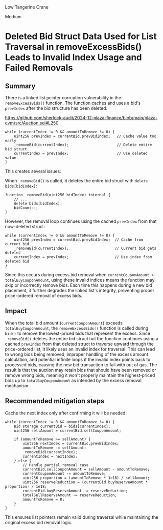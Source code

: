 Low Tangerine Crane

Medium

# Deleted Bid Struct Data Used for List Traversal in removeExcessBids() Leads to Invalid Index Usage and Failed Removals

## Summary

There is a linked list pointer corruption vulnerability in the `removeExcessBids()` function. The function caches and uses a bid's `prevIndex` after the bid structure has been deleted:

https://github.com/sherlock-audit/2024-12-plaza-finance/blob/main/plaza-evm/src/Auction.sol#L250

```solidity
while (currentIndex != 0 && amountToRemove != 0) {
    uint256 prevIndex = currentBid.prevBidIndex;   // Cache value too early
    _removeBid(currentIndex);                      // Delete entire bid struct
    currentIndex = prevIndex;                      // Use deleted value
}
```

This creates several issues:

When `_removeBid()` is called, it deletes the entire bid struct with `delete bids[bidIndex]`:

```solidity
function _removeBid(uint256 bidIndex) internal {
    // ...
    delete bids[bidIndex];
    bidCount--;
}
```

However, the removal loop continues using the cached `prevIndex` from that now-deleted struct:

```solidity
while (currentIndex != 0 && amountToRemove != 0) {
    uint256 prevIndex = currentBid.prevBidIndex;  // Cache from current bid
    _removeBid(currentIndex);                     // Current bid gets deleted
    currentIndex = prevIndex;                     // Use index from deleted bid
}
```

Since this occurs during excess bid removal when `currentCouponAmount > totalBuyCouponAmount`, using these invalid indices means the function may skip or incorrectly remove bids. Each time this happens during a new bid placement, it further degrades the linked list's integrity, preventing proper price-ordered removal of excess bids.

## Impact
When the total bid amount (`currentCouponAmount`) exceeds `totalBuyCouponAmount`, the `removeExcessBids()` function is called during `bid()` to remove the lowest-priced bids that represent the excess. Since `_removeBid()` deletes the entire bid struct but the function continues using a cached `prevIndex` from that deleted struct to traverse upward through the price-ordered list, it likely uses an invalid index for traversal. This can lead to wrong bids being removed, improper handling of the excess amount calculation, and potential infinite loops if the invalid index points back to processed bids, causing the new bid transaction to fail with out of gas. The result is that the auction may retain bids that should have been removed or remove wrong bids, meaning it won't properly maintain the highest-priced bids up to `totalBuyCouponAmount` as intended by the excess removal mechanism.

## Recommended mitigation steps

Cache the next index only after confirming it will be needed:

```solidity
while (currentIndex != 0 && amountToRemove != 0) {
    Bid storage currentBid = bids[currentIndex];
    uint256 sellAmount = currentBid.sellCouponAmount;
    
    if (amountToRemove >= sellAmount) {
        uint256 nextIndex = currentBid.prevBidIndex;
        amountToRemove -= sellAmount;
        _removeBid(currentIndex);
        currentIndex = nextIndex;
    } else {
        // Handle partial removal case
        currentBid.sellCouponAmount = sellAmount - amountToRemove;
        currentCouponAmount -= amountToRemove;
        uint256 proportion = (amountToRemove * 1e18) / sellAmount;
        uint256 reserveReduction = (currentBid.buyReserveAmount * proportion) / 1e18;
        currentBid.buyReserveAmount -= reserveReduction;
        totalSellReserveAmount -= reserveReduction;
        amountToRemove = 0;
    }
}
```

This ensures list pointers remain valid during traversal while maintaining the original excess bid removal logic.